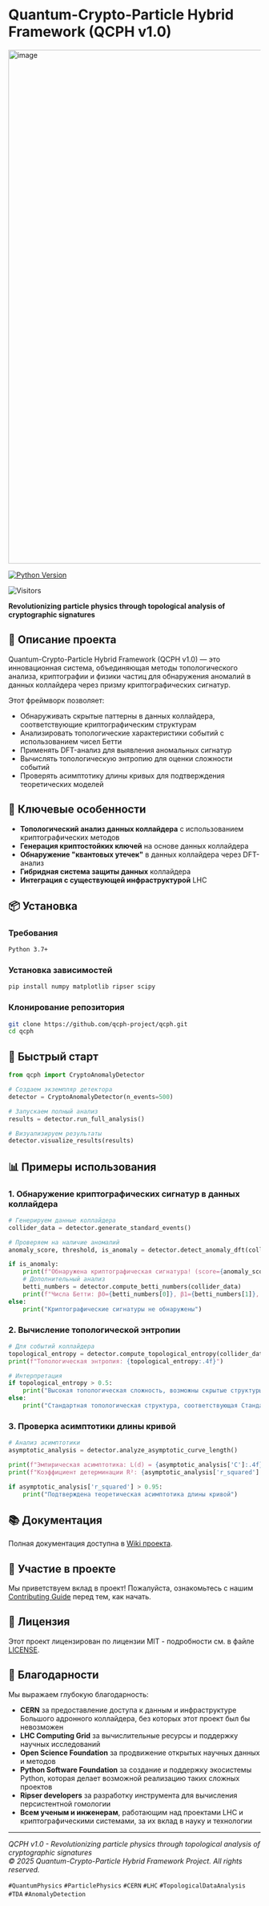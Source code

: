 # Quantum-Crypto-Particle Hybrid Framework (QCPH v1.0)

<img width="1024" height="1024" alt="image" src="https://github.com/user-attachments/assets/154c24c5-a179-48c2-b080-e5cb0d8907e0" />

[![Python Version](https://img.shields.io/badge/Python-3.7%2B-blue?logo=python)](https://python.org)

![Visitors](https://api.visitorbadge.io/api/visitors?path=https%3A%2F%2Fgithub.com%2Fqcph-project%2Fqcph&label=Visitors&countColor=%23263759)

**Revolutionizing particle physics through topological analysis of cryptographic signatures**

## 📌 Описание проекта

Quantum-Crypto-Particle Hybrid Framework (QCPH v1.0) — это инновационная система, объединяющая методы топологического анализа, криптографии и физики частиц для обнаружения аномалий в данных коллайдера через призму криптографических сигнатур.

Этот фреймворк позволяет:
- Обнаруживать скрытые паттерны в данных коллайдера, соответствующие криптографическим структурам
- Анализировать топологические характеристики событий с использованием чисел Бетти
- Применять DFT-анализ для выявления аномальных сигнатур
- Вычислять топологическую энтропию для оценки сложности событий
- Проверять асимптотику длины кривых для подтверждения теоретических моделей

## 🌟 Ключевые особенности

- **Топологический анализ данных коллайдера** с использованием криптографических методов
- **Генерация криптостойких ключей** на основе данных коллайдера
- **Обнаружение "квантовых утечек"** в данных коллайдера через DFT-анализ
- **Гибридная система защиты данных** коллайдера
- **Интеграция с существующей инфраструктурой** LHC

## 📦 Установка

### Требования
```bash
Python 3.7+
```

### Установка зависимостей
```bash
pip install numpy matplotlib ripser scipy
```

### Клонирование репозитория
```bash
git clone https://github.com/qcph-project/qcph.git
cd qcph
```

## 🚀 Быстрый старт

```python
from qcph import CryptoAnomalyDetector

# Создаем экземпляр детектора
detector = CryptoAnomalyDetector(n_events=500)

# Запускаем полный анализ
results = detector.run_full_analysis()

# Визуализируем результаты
detector.visualize_results(results)
```

## 📊 Примеры использования

### 1. Обнаружение криптографических сигнатур в данных коллайдера
```python
# Генерируем данные коллайдера
collider_data = detector.generate_standard_events()

# Проверяем на наличие аномалий
anomaly_score, threshold, is_anomaly = detector.detect_anomaly_dft(collider_data)

if is_anomaly:
    print(f"Обнаружена криптографическая сигнатура! (score={anomaly_score:.4f} > threshold={threshold:.4f})")
    # Дополнительный анализ
    betti_numbers = detector.compute_betti_numbers(collider_data)
    print(f"Числа Бетти: β0={betti_numbers[0]}, β1={betti_numbers[1]}, β2={betti_numbers[2]}")
else:
    print("Криптографические сигнатуры не обнаружены")
```

### 2. Вычисление топологической энтропии
```python
# Для событий коллайдера
topological_entropy = detector.compute_topological_entropy(collider_data)
print(f"Топологическая энтропия: {topological_entropy:.4f}")

# Интерпретация
if topological_entropy > 0.5:
    print("Высокая топологическая сложность, возможны скрытые структуры")
else:
    print("Стандартная топологическая структура, соответствующая Стандартной модели")
```

### 3. Проверка асимптотики длины кривой
```python
# Анализ асимптотики
asymptotic_analysis = detector.analyze_asymptotic_curve_length()

print(f"Эмпирическая асимптотика: L(d) = {asymptotic_analysis['C']:.4f} * ln(d) + {asymptotic_analysis['intercept']:.4f}")
print(f"Коэффициент детерминации R²: {asymptotic_analysis['r_squared']:.4f}")

if asymptotic_analysis['r_squared'] > 0.95:
    print("Подтверждена теоретическая асимптотика длины кривой")
```

## 📚 Документация

Полная документация доступна в [Wiki проекта](https://github.com/qcph-project/qcph/wiki).

## 🤝 Участие в проекте

Мы приветствуем вклад в проект! Пожалуйста, ознакомьтесь с нашим [Contributing Guide](CONTRIBUTING.md) перед тем, как начать.

## 📄 Лицензия

Этот проект лицензирован по лицензии MIT - подробности см. в файле [LICENSE](LICENSE).

## 🙏 Благодарности

Мы выражаем глубокую благодарность:

- **CERN** за предоставление доступа к данным и инфраструктуре Большого адронного коллайдера, без которых этот проект был бы невозможен
- **LHC Computing Grid** за вычислительные ресурсы и поддержку научных исследований
- **Open Science Foundation** за продвижение открытых научных данных и методов
- **Python Software Foundation** за создание и поддержку экосистемы Python, которая делает возможной реализацию таких сложных проектов
- **Ripser developers** за разработку инструмента для вычисления персистентной гомологии
- **Всем ученым и инженерам**, работающим над проектами LHC и криптографическими системами, за их вклад в науку и технологии

---

*QCPH v1.0 - Revolutionizing particle physics through topological analysis of cryptographic signatures*  
*© 2025 Quantum-Crypto-Particle Hybrid Framework Project. All rights reserved.*

`#QuantumPhysics` `#ParticlePhysics` `#CERN` `#LHC` `#TopologicalDataAnalysis` `#TDA` `#AnomalyDetection`

